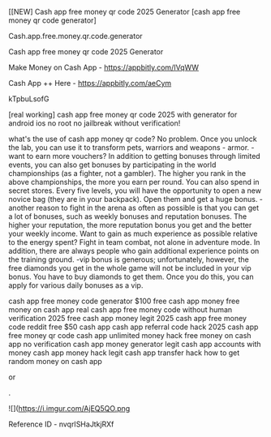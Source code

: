 [[NEW] Cash app free money qr code 2025 Generator [cash app free money qr code generator]

Cash.app.free.money.qr.code.generator

Cash app free money qr code 2025 Generator

Make Money on Cash App -  https://appbitly.com/IVqWW


Cash App ++ Here - https://appbitly.com/aeCym


kTpbuLsofG

[real working] cash app free money qr code 2025 with generator for android ios no root no jailbreak without verification!

what's the use of cash app money qr code? No problem. Once you unlock the lab, you can use it to transform pets, warriors and weapons - armor. -want to earn more vouchers? In addition to getting bonuses through limited events, you can also get bonuses by participating in the world championships (as a fighter, not a gambler). The higher you rank in the above championships, the more you earn per round. You can also spend in secret stores. Every five levels, you will have the opportunity to open a new novice bag (they are in your backpack). Open them and get a huge bonus. -another reason to fight in the arena as often as possible is that you can get a lot of bonuses, such as weekly bonuses and reputation bonuses. The higher your reputation, the more reputation bonus you get and the better your weekly income. Want to gain as much experience as possible relative to the energy spent? Fight in team combat, not alone in adventure mode. In addition, there are always people who gain additional experience points on the training ground. -vip bonus is generous; unfortunately, however, the free diamonds you get in the whole game will not be included in your vip bonus. You have to buy diamonds to get them. Once you do this, you can apply for various daily bonuses as a vip.

cash app free money code generator $100 free cash app money free money on cash app real cash app free money code without human verification 2025 free cash app money legit 2025 cash app free money code reddit free $50 cash app cash app referral code hack 2025 cash app free money qr code cash app unlimited money hack free money on cash app no verification cash app money generator legit cash app accounts with money cash app money hack legit cash app transfer hack how to get random money on cash app

or

.

![](https://i.imgur.com/AjEQ5QO.png

Reference ID - nvqrISHaJtkjRXf